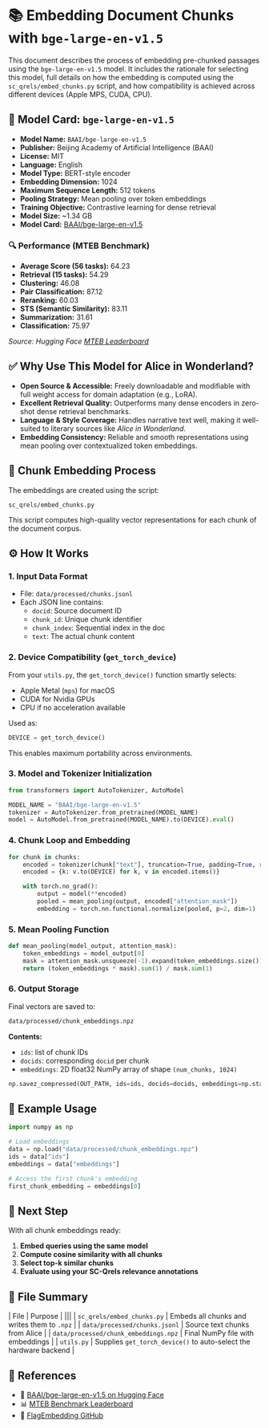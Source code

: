 # 📚 Embedding Document Chunks with `bge-large-en-v1.5`

This document describes the process of embedding pre-chunked passages using the `bge-large-en-v1.5` model. It includes the rationale for selecting this model, full details on how the embedding is computed using the `sc_qrels/embed_chunks.py` script, and how compatibility is achieved across different devices (Apple MPS, CUDA, CPU).



## 🧠 Model Card: `bge-large-en-v1.5`

- **Model Name:** `BAAI/bge-large-en-v1.5`  
- **Publisher:** Beijing Academy of Artificial Intelligence (BAAI)  
- **License:** MIT  
- **Language:** English  
- **Model Type:** BERT-style encoder  
- **Embedding Dimension:** 1024  
- **Maximum Sequence Length:** 512 tokens  
- **Pooling Strategy:** Mean pooling over token embeddings  
- **Training Objective:** Contrastive learning for dense retrieval  
- **Model Size:** ~1.34 GB  
- **Model Card:** [BAAI/bge-large-en-v1.5](https://huggingface.co/BAAI/bge-large-en-v1.5)

### 🔍 Performance (MTEB Benchmark)

- **Average Score (56 tasks):** 64.23  
- **Retrieval (15 tasks):** 54.29  
- **Clustering:** 46.08  
- **Pair Classification:** 87.12  
- **Reranking:** 60.03  
- **STS (Semantic Similarity):** 83.11  
- **Summarization:** 31.61  
- **Classification:** 75.97  

*Source: Hugging Face [MTEB Leaderboard](https://huggingface.co/spaces/mteb/leaderboard)*



## ✅ Why Use This Model for Alice in Wonderland?

- **Open Source & Accessible:** Freely downloadable and modifiable with full weight access for domain adaptation (e.g., LoRA).
- **Excellent Retrieval Quality:** Outperforms many dense encoders in zero-shot dense retrieval benchmarks.
- **Language & Style Coverage:** Handles narrative text well, making it well-suited to literary sources like *Alice in Wonderland*.
- **Embedding Consistency:** Reliable and smooth representations using mean pooling over contextualized token embeddings.



## 🧩 Chunk Embedding Process

The embeddings are created using the script:

```
sc_qrels/embed_chunks.py
```

This script computes high-quality vector representations for each chunk of the document corpus.



## ⚙️ How It Works

### 1. **Input Data Format**

- File: `data/processed/chunks.jsonl`
- Each JSON line contains:
  - `docid`: Source document ID
  - `chunk_id`: Unique chunk identifier
  - `chunk_index`: Sequential index in the doc
  - `text`: The actual chunk content

### 2. **Device Compatibility (`get_torch_device`)**

From your `utils.py`, the `get_torch_device()` function smartly selects:

- Apple Metal (`mps`) for macOS
- CUDA for Nvidia GPUs
- CPU if no acceleration available

Used as:

```python
DEVICE = get_torch_device()
```

This enables maximum portability across environments.



### 3. **Model and Tokenizer Initialization**

```python
from transformers import AutoTokenizer, AutoModel

MODEL_NAME = "BAAI/bge-large-en-v1.5"
tokenizer = AutoTokenizer.from_pretrained(MODEL_NAME)
model = AutoModel.from_pretrained(MODEL_NAME).to(DEVICE).eval()
```



### 4. **Chunk Loop and Embedding**

```python
for chunk in chunks:
    encoded = tokenizer(chunk["text"], truncation=True, padding=True, return_tensors="pt")
    encoded = {k: v.to(DEVICE) for k, v in encoded.items()}

    with torch.no_grad():
        output = model(**encoded)
        pooled = mean_pooling(output, encoded["attention_mask"])
        embedding = torch.nn.functional.normalize(pooled, p=2, dim=1)
```



### 5. **Mean Pooling Function**

```python
def mean_pooling(model_output, attention_mask):
    token_embeddings = model_output[0]
    mask = attention_mask.unsqueeze(-1).expand(token_embeddings.size()).float()
    return (token_embeddings * mask).sum(1) / mask.sum(1)
```



### 6. **Output Storage**

Final vectors are saved to:

```bash
data/processed/chunk_embeddings.npz
```

**Contents:**

- `ids`: list of chunk IDs
- `docids`: corresponding `docid` per chunk
- `embeddings`: 2D float32 NumPy array of shape `(num_chunks, 1024)`

```python
np.savez_compressed(OUT_PATH, ids=ids, docids=docids, embeddings=np.stack(embeddings))
```



## 🧪 Example Usage

```python
import numpy as np

# Load embeddings
data = np.load("data/processed/chunk_embeddings.npz")
ids = data["ids"]
embeddings = data["embeddings"]

# Access the first chunk's embedding
first_chunk_embedding = embeddings[0]
```



## 🔄 Next Step

With all chunk embeddings ready:

1. **Embed queries using the same model**
2. **Compute cosine similarity with all chunks**
3. **Select top-k similar chunks**
4. **Evaluate using your SC-Qrels relevance annotations**



## 📁 File Summary

| File | Purpose |
|||
| `sc_qrels/embed_chunks.py` | Embeds all chunks and writes them to `.npz` |
| `data/processed/chunks.jsonl` | Source text chunks from Alice |
| `data/processed/chunk_embeddings.npz` | Final NumPy file with embeddings |
| `utils.py` | Supplies `get_torch_device()` to auto-select the hardware backend |



## 📎 References

- 🤗 [BAAI/bge-large-en-v1.5 on Hugging Face](https://huggingface.co/BAAI/bge-large-en-v1.5)
- 📊 [MTEB Benchmark Leaderboard](https://huggingface.co/spaces/mteb/leaderboard)
- 🧪 [FlagEmbedding GitHub](https://github.com/FlagOpen/FlagEmbedding)
